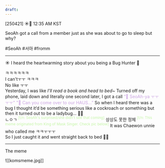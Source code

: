 ```yaml
---
draft:
---
```

[250421] ☀️💭 12:35 AM KST

SeoAh got a call from a member just as she was about to go to sleep but why?

#SeoAh #서아 #fromm
___

☀️ I heard the heartwarming story about you being a Bug Hunter 🐞

ㅋㅋㅋㅋㅋㅋ  
I can'tㅜㅜ ㅋㅋㅋ  
No like ㅜㅜ  
Yesterday, I was like *I’ll read a book and head to bed~*
Turned off my phone, laid down
and literally one second later, I got a call 
<font color="#c9a3e0">“🎀 SeoAh-ya ㅜㅜㅜㅜ"  </font>
<font color="#c9a3e0">"🎀 Can you come over to our HAUS...”  </font>
So when I heard there was a bug
I thought it’d be something serious like a cockroach or something
but then it turned out to be a ladybug...
🐞🐞  
ㄴㅇㄱ <font color="#c3f4a5"><sup>[t/n: SeoAh's surprised/she didn't see that coming]</sup> </font>
상상도 못한 정체 <font color="#c3f4a5"><sup>[t/n: This meme originated from King of Mask Singer. Check pic below]</sup></font>
It was Chaewon unnie who called me ㅋㅋㅜㅜㅜ  
So I just caught it and went straight back to bed 
🤨🤨

___
The meme

![[komsmeme.jpg]]